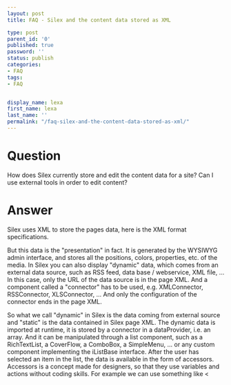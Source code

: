 ```yaml
---
layout: post
title: FAQ - Silex and the content data stored as XML

type: post
parent_id: '0'
published: true
password: ''
status: publish
categories:
- FAQ
tags:
- FAQ


display_name: lexa
first_name: lexa
last_name: ''
permalink: "/faq-silex-and-the-content-data-stored-as-xml/"
---
```


Question
========

How does Silex currently store and edit the content data for a site? Can I use external tools in order to edit content?

Answer
======

Silex uses XML to store the pages data, here is the XML format specifications.

But this data is the "presentation" in fact. It is generated by the WYSIWYG admin interface, and stores all the positions, colors, properties, etc. of the media. In Silex you can also display "dynamic" data, which comes from an external data source, such as RSS feed, data base / webservice, XML file, ... In this case, only the URL of the data source is in the page XML. And a component called a "connector" has to be used, e.g. XMLConnector, RSSConnector, XLSConnector, ... And only the configuration of the connector ends in the page XML.

So what we call "dynamic" in Silex is the data coming from external source and "static" is the data contained in Silex page XML. The dynamic data is imported at runtime, it is stored by a connector in a dataProvider, i.e. an array. And it can be manipulated through a list component, such as a RichTextList, a CoverFlow, a ComboBox, a SimpleMenu, ... or any custom component implementing the iListBase interface. After the user has selected an item in the list, the data is available in the form of accessors. Accessors is a concept made for designers, so that they use variables and actions without coding skills. For example we can use something like <<title>> to access the title node of the selected item. Or we have a DataContainer component if there are several connectors and possible selections. Then the data is accessed with <<myDataContainer.title>>.


